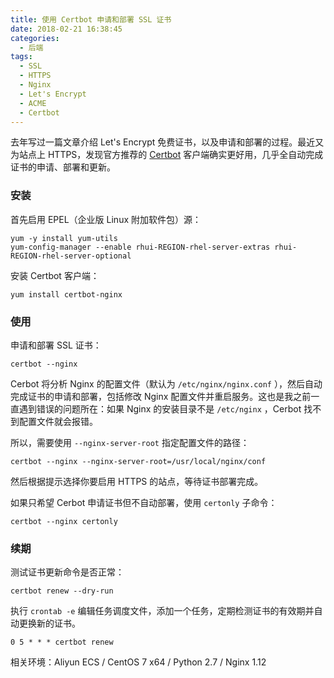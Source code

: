 ```yaml
---
title: 使用 Certbot 申请和部署 SSL 证书
date: 2018-02-21 16:38:45
categories:
  - 后端
tags:
  - SSL
  - HTTPS
  - Nginx
  - Let's Encrypt
  - ACME
  - Certbot
---
```


去年写过一篇文章介绍 Let's Encrypt 免费证书，以及申请和部署的过程。最近又为站点上 HTTPS，发现官方推荐的 [Certbot](https://certbot.eff.org/) 客户端确实更好用，几乎全自动完成证书的申请、部署和更新。

<!-- more -->

### 安装

首先启用 EPEL（企业版 Linux 附加软件包）源：

```
yum -y install yum-utils
yum-config-manager --enable rhui-REGION-rhel-server-extras rhui-REGION-rhel-server-optional
```

安装 Certbot 客户端：

```
yum install certbot-nginx
```

### 使用

申请和部署 SSL 证书：

```
certbot --nginx
```

Cerbot 将分析 Nginx 的配置文件（默认为 `/etc/nginx/nginx.conf` ），然后自动完成证书的申请和部署，包括修改 Nginx 配置文件并重启服务。这也是我之前一直遇到错误的问题所在：如果 Nginx 的安装目录不是 `/etc/nginx` ，Cerbot 找不到配置文件就会报错。

所以，需要使用 `--nginx-server-root` 指定配置文件的路径：

```
certbot --nginx --nginx-server-root=/usr/local/nginx/conf
```

然后根据提示选择你要启用 HTTPS 的站点，等待证书部署完成。

如果只希望 Cerbot 申请证书但不自动部署，使用 `certonly` 子命令：

```
certbot --nginx certonly
```

### 续期

测试证书更新命令是否正常：

```
certbot renew --dry-run
```

执行 `crontab -e` 编辑任务调度文件，添加一个任务，定期检测证书的有效期并自动更换新的证书。

```
0 5 * * * certbot renew
```

相关环境：Aliyun ECS / CentOS 7 x64 / Python 2.7 / Nginx 1.12
